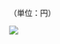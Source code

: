 （単位：円）

![](https://www.nta.go.jp/tmp/f9a07195-df29-494c-8206-22877126ef39/images/0082502103b9a49703c70b71a0d775f35075d2a765c6df9c2a4e0616d5f353dd.jpg)
